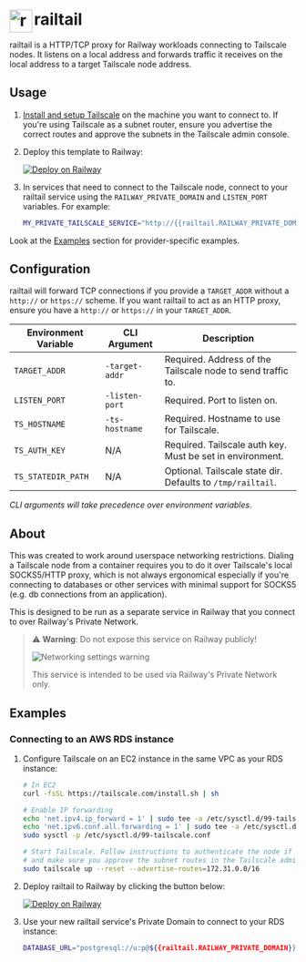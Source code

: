 # <img align="left" width="40" height="40" src="https://res.cloudinary.com/railway/image/upload/v1734036971/railtail_avdaue.png" alt="railtail logo"> railtail

railtail is a HTTP/TCP proxy for Railway workloads connecting to Tailscale
nodes. It listens on a local address and forwards traffic it receives on
the local address to a target Tailscale node address.

## Usage

1. [Install and setup Tailscale](https://tailscale.com/kb/1017/install) on the
   machine you want to connect to. If you're using Tailscale as a subnet
   router, ensure you advertise the correct routes and approve the subnets
   in the Tailscale admin console.

2. Deploy this template to Railway:

   [![Deploy on Railway](https://railway.com/button.svg)](https://railway.com/template/railtail?referralCode=EPXG5z)

3. In services that need to connect to the Tailscale node, connect to your
   railtail service using the `RAILWAY_PRIVATE_DOMAIN` and `LISTEN_PORT`
   variables. For example:

   ```sh
   MY_PRIVATE_TAILSCALE_SERVICE="http://{{railtail.RAILWAY_PRIVATE_DOMAIN}}:${{railtail.LISTEN_PORT}}"
   ```

Look at the [Examples](#examples) section for provider-specific examples.

## Configuration

railtail will forward TCP connections if you provide a `TARGET_ADDR` without
a `http://` or `https://` scheme. If you want railtail to act as an HTTP
proxy, ensure you have a `http://` or `https://` in your `TARGET_ADDR`.

| Environment Variable | CLI Argument   | Description                                                 |
| -------------------- | -------------- | ----------------------------------------------------------- |
| `TARGET_ADDR`        | `-target-addr` | Required. Address of the Tailscale node to send traffic to. |
| `LISTEN_PORT`        | `-listen-port` | Required. Port to listen on.                                |
| `TS_HOSTNAME`        | `-ts-hostname` | Required. Hostname to use for Tailscale.                    |
| `TS_AUTH_KEY`        | N/A            | Required. Tailscale auth key. Must be set in environment.   |
| `TS_STATEDIR_PATH`   | N/A            | Optional. Tailscale state dir. Defaults to `/tmp/railtail`. |

_CLI arguments will take precedence over environment variables._

## About

This was created to work around userspace networking restrictions. Dialing a
Tailscale node from a container requires you to do it over Tailscale's
local SOCKS5/HTTP proxy, which is not always ergonomical especially if
you're connecting to databases or other services with minimal support
for SOCKS5 (e.g. db connections from an application).

This is designed to be run as a separate service in Railway that you
connect to over Railway's Private Network.

> ⚠️ **Warning**: Do not expose this service on Railway publicly!
>
> ![Networking settings warning](https://res.cloudinary.com/railway/image/upload/v1733851092/cs-2024-12-11-01.12_f1z1xy.png)
>
> This service is intended to be used via Railway's Private Network only.

## Examples

### Connecting to an AWS RDS instance

1. Configure Tailscale on an EC2 instance in the same VPC as your RDS instance:

   ```sh
   # In EC2
   curl -fsSL https://tailscale.com/install.sh | sh

   # Enable IP forwarding
   echo 'net.ipv4.ip_forward = 1' | sudo tee -a /etc/sysctl.d/99-tailscale.conf
   echo 'net.ipv6.conf.all.forwarding = 1' | sudo tee -a /etc/sysctl.d/99-tailscale.conf
   sudo sysctl -p /etc/sysctl.d/99-tailscale.conf

   # Start Tailscale. Follow instructions to authenticate the node if needed,
   # and make sure you approve the subnet routes in the Tailscale admin console
   sudo tailscale up --reset --advertise-routes=172.31.0.0/16
   ```

2. Deploy railtail to Railway by clicking the button below:

   [![Deploy on Railway](https://railway.com/button.svg)](https://railway.com/template/YIGsfy?referralCode=EPXG5z)

3. Use your new railtail service's Private Domain to connect to your RDS instance:

   ```sh
   DATABASE_URL="postgresql://u:p@${{railtail.RAILWAY_PRIVATE_DOMAIN}}:${{railtail.LISTEN_PORT}}/dbname"
   ```

